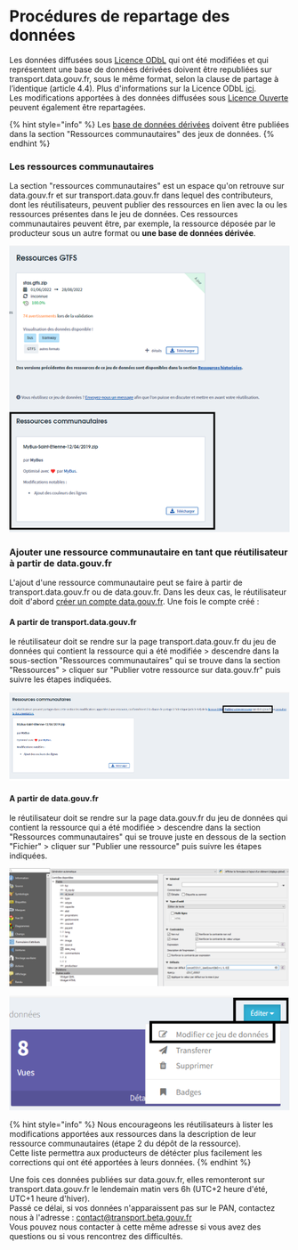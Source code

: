 # Procédures de repartage des données

Les données diffusées sous [Licence ODbL](https://doc.transport.data.gouv.fr/presentation-et-mode-demploi-du-pan/conditions-dutilisation-des-donnees/licence-odbl) qui ont été modifiées et qui représentent une base de données dérivées doivent être republiées sur transport.data.gouv.fr, sous le même format, selon la clause de partage à l’identique (article 4.4). Plus d'informations sur la Licence ODbL [ici](https://doc.transport.data.gouv.fr/presentation-et-mode-demploi-du-pan/conditions-dutilisation-des-donnees/licence-odbl).\
Les modifications apportées à des données diffusées sous [Licence Ouverte](https://doc.transport.data.gouv.fr/presentation-et-mode-demploi-du-pan/conditions-dutilisation-des-donnees/licence-ouverte) peuvent également être repartagées.&#x20;

{% hint style="info" %}
Les [base de données dérivées](https://doc.transport.data.gouv.fr/presentation-et-mode-demploi-du-pan/conditions-dutilisation-des-donnees/licence-odbl#conditions-particulieres-dutilisation) doivent être publiées dans la section "Ressources communautaires" des jeux de données. &#x20;
{% endhint %}

### Les ressources communautaires&#x20;

La section "ressources communautaires" est un espace qu'on retrouve sur data.gouv.fr et sur transport.data.gouv.fr dans lequel des contributeurs, dont les réutilisateurs, peuvent publier des ressources en lien avec la ou les ressources présentes dans le jeu de données. Ces ressources communautaires peuvent être, par exemple, la ressource déposée par le producteur sous un autre format ou **une base de données dérivée**.&#x20;

![Les ressources communautaires des horaires théoriques de Saint-Etienne](<../../.gitbook/assets/image (175).png>)



### Ajouter une ressource communautaire en tant que réutilisateur à partir de data.gouv.fr&#x20;

L'ajout d'une ressource communautaire peut se faire à partir de transport.data.gouv.fr ou de data.gouv.fr. Dans les deux cas, le réutilisateur doit d'abord [créer un compte data.gouv.fr](https://doc.transport.data.gouv.fr/producteurs/comment-et-pourquoi-les-producteurs-de-donnees-utilisent-ils-le-pan). Une fois le compte créé :&#x20;

#### A partir de transport.data.gouv.fr

le réutilisateur doit se rendre sur la page transport.data.gouv.fr du jeu de données qui contient la ressource qui a été modifiée > descendre dans la sous-section "Ressources communautaires" qui se trouve dans la section "Ressources" > cliquer sur "Publier votre ressource sur data.gouv.fr" puis suivre les étapes indiquées.&#x20;

![Accéder à l'espace de publication d'une ressource communautaire depuis data.gouv.fr](<../../.gitbook/assets/image (176).png>)

#### A partir de data.gouv.fr

le réutilisateur doit se rendre sur la page data.gouv.fr du jeu de données qui contient la ressource qui a été modifiée > descendre dans la section "Ressources communautaires" qui se trouve juste en dessous de la section "Fichier" > cliquer sur "Publier une ressource" puis suivre les étapes indiquées.&#x20;

![Accéder à l'espace de publication d'une ressource communautaire depuis data.gouv.fr](<../../.gitbook/assets/image (181).png>)

![Les étapes pour publier une ressource communutaire ](<../../.gitbook/assets/image (173).png>)

{% hint style="info" %}
Nous encourageons les réutilisateurs à lister les modifications apportées aux ressources dans la description de leur ressource communautaires (étape 2 du dépôt de la ressource). \
Cette liste permettra aux producteurs de détécter plus facilement les corrections qui ont été apportées à leurs données.&#x20;
{% endhint %}

Une fois ces données publiées sur data.gouv.fr, elles remonteront sur transport.data.gouv.fr le lendemain matin vers 6h (UTC+2 heure d'été, UTC+1 heure d'hiver).\
Passé ce délai, si vos données n'apparaissent pas sur le PAN, contactez nous à l'adresse : contact@transport.beta.gouv.fr\
Vous pouvez nous contacter à cette même adresse si vous avez des questions ou si vous rencontrez des difficultés.&#x20;
